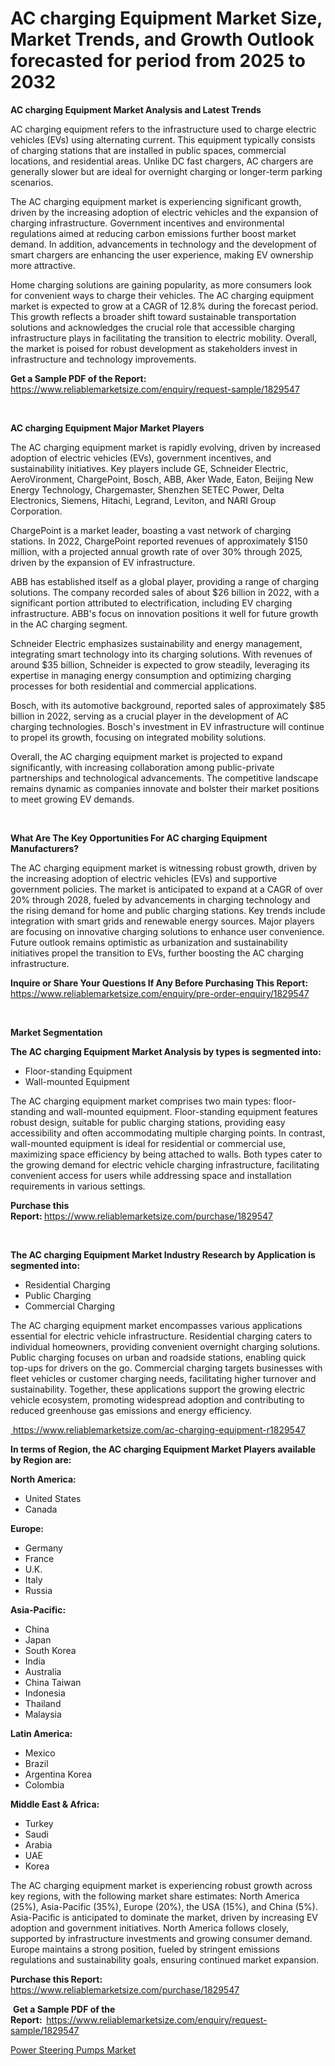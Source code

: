 <p><h1>AC charging Equipment Market Size, Market Trends, and Growth Outlook forecasted for period from 2025 to 2032</h1></p><p><strong>AC charging Equipment Market Analysis and Latest Trends</strong></p>
<p><p>AC charging equipment refers to the infrastructure used to charge electric vehicles (EVs) using alternating current. This equipment typically consists of charging stations that are installed in public spaces, commercial locations, and residential areas. Unlike DC fast chargers, AC chargers are generally slower but are ideal for overnight charging or longer-term parking scenarios.</p><p>The AC charging equipment market is experiencing significant growth, driven by the increasing adoption of electric vehicles and the expansion of charging infrastructure. Government incentives and environmental regulations aimed at reducing carbon emissions further boost market demand. In addition, advancements in technology and the development of smart chargers are enhancing the user experience, making EV ownership more attractive.</p><p>Home charging solutions are gaining popularity, as more consumers look for convenient ways to charge their vehicles. The AC charging equipment market is expected to grow at a CAGR of 12.8% during the forecast period. This growth reflects a broader shift toward sustainable transportation solutions and acknowledges the crucial role that accessible charging infrastructure plays in facilitating the transition to electric mobility. Overall, the market is poised for robust development as stakeholders invest in infrastructure and technology improvements.</p></p>
<p><strong>Get a Sample PDF of the Report:&nbsp;</strong> <a href="https://www.reliablemarketsize.com/enquiry/request-sample/1829547?utm_campaign=3530&utm_medium=2&utm_source=Github&utm_content=ia&utm_term=30032025&utm_id=ac-charging-equipment">https://www.reliablemarketsize.com/enquiry/request-sample/1829547</a></p>
<p>&nbsp;</p>
<p><strong>AC charging Equipment Major Market Players</strong></p>
<p><p>The AC charging equipment market is rapidly evolving, driven by increased adoption of electric vehicles (EVs), government incentives, and sustainability initiatives. Key players include GE, Schneider Electric, AeroVironment, ChargePoint, Bosch, ABB, Aker Wade, Eaton, Beijing New Energy Technology, Chargemaster, Shenzhen SETEC Power, Delta Electronics, Siemens, Hitachi, Legrand, Leviton, and NARI Group Corporation.</p><p>ChargePoint is a market leader, boasting a vast network of charging stations. In 2022, ChargePoint reported revenues of approximately $150 million, with a projected annual growth rate of over 30% through 2025, driven by the expansion of EV infrastructure.</p><p>ABB has established itself as a global player, providing a range of charging solutions. The company recorded sales of about $26 billion in 2022, with a significant portion attributed to electrification, including EV charging infrastructure. ABB's focus on innovation positions it well for future growth in the AC charging segment.</p><p>Schneider Electric emphasizes sustainability and energy management, integrating smart technology into its charging solutions. With revenues of around $35 billion, Schneider is expected to grow steadily, leveraging its expertise in managing energy consumption and optimizing charging processes for both residential and commercial applications.</p><p>Bosch, with its automotive background, reported sales of approximately $85 billion in 2022, serving as a crucial player in the development of AC charging technologies. Bosch's investment in EV infrastructure will continue to propel its growth, focusing on integrated mobility solutions.</p><p>Overall, the AC charging equipment market is projected to expand significantly, with increasing collaboration among public-private partnerships and technological advancements. The competitive landscape remains dynamic as companies innovate and bolster their market positions to meet growing EV demands.</p></p>
<p>&nbsp;</p>
<p><strong>What Are The Key Opportunities For AC charging Equipment Manufacturers?</strong></p>
<p><p>The AC charging equipment market is witnessing robust growth, driven by the increasing adoption of electric vehicles (EVs) and supportive government policies. The market is anticipated to expand at a CAGR of over 20% through 2028, fueled by advancements in charging technology and the rising demand for home and public charging stations. Key trends include integration with smart grids and renewable energy sources. Major players are focusing on innovative charging solutions to enhance user convenience. Future outlook remains optimistic as urbanization and sustainability initiatives propel the transition to EVs, further boosting the AC charging infrastructure.</p></p>
<p><strong>Inquire or Share Your Questions If Any Before Purchasing This Report:</strong> <a href="https://www.reliablemarketsize.com/enquiry/pre-order-enquiry/1829547?utm_campaign=3530&utm_medium=2&utm_source=Github&utm_content=ia&utm_term=30032025&utm_id=ac-charging-equipment">https://www.reliablemarketsize.com/enquiry/pre-order-enquiry/1829547</a></p>
<p>&nbsp;</p>
<p><strong>Market Segmentation</strong></p>
<p><strong>The AC charging Equipment Market Analysis by types is segmented into:</strong></p>
<p><ul><li>Floor-standing Equipment</li><li>Wall-mounted Equipment</li></ul></p>
<p><p>The AC charging equipment market comprises two main types: floor-standing and wall-mounted equipment. Floor-standing equipment features robust design, suitable for public charging stations, providing easy accessibility and often accommodating multiple charging points. In contrast, wall-mounted equipment is ideal for residential or commercial use, maximizing space efficiency by being attached to walls. Both types cater to the growing demand for electric vehicle charging infrastructure, facilitating convenient access for users while addressing space and installation requirements in various settings.</p></p>
<p><strong>Purchase this Report:&nbsp;</strong><a href="https://www.reliablemarketsize.com/purchase/1829547?utm_campaign=3530&utm_medium=2&utm_source=Github&utm_content=ia&utm_term=30032025&utm_id=ac-charging-equipment">https://www.reliablemarketsize.com/purchase/1829547</a></p>
<p>&nbsp;</p>
<p><strong>The AC charging Equipment Market Industry Research by Application is segmented into:</strong></p>
<p><ul><li>Residential Charging</li><li>Public Charging</li><li>Commercial Charging</li></ul></p>
<p><p>The AC charging equipment market encompasses various applications essential for electric vehicle infrastructure. Residential charging caters to individual homeowners, providing convenient overnight charging solutions. Public charging focuses on urban and roadside stations, enabling quick top-ups for drivers on the go. Commercial charging targets businesses with fleet vehicles or customer charging needs, facilitating higher turnover and sustainability. Together, these applications support the growing electric vehicle ecosystem, promoting widespread adoption and contributing to reduced greenhouse gas emissions and energy efficiency.</p></p>
<p><a href="https://www.reliablemarketsize.com/ac-charging-equipment-r1829547?utm_campaign=3530&utm_medium=2&utm_source=Github&utm_content=ia&utm_term=30032025&utm_id=ac-charging-equipment">&nbsp;https://www.reliablemarketsize.com/ac-charging-equipment-r1829547</a></p>
<p><strong>In terms of Region, the AC charging Equipment Market Players available by Region are:</strong></p>
<p>
    <p> <strong> North America: </strong>
        <ul>
            <li>United States</li>
            <li>Canada</li>
        </ul>
        </p> 
    <p> <strong> Europe: </strong>
        <ul>
            <li>Germany</li>
            <li>France</li>
            <li>U.K.</li>
            <li>Italy</li>
            <li>Russia</li>
        </ul>
        </p> 
    <p> <strong> Asia-Pacific: </strong>
        <ul>
            <li>China</li>
            <li>Japan</li>
            <li>South Korea</li>
            <li>India</li>
            <li>Australia</li>
            <li>China Taiwan</li>
            <li>Indonesia</li>
            <li>Thailand</li>
            <li>Malaysia</li>
        </ul>
        </p> 
    <p> <strong> Latin America: </strong>
        <ul>
            <li>Mexico</li>
            <li>Brazil</li>
            <li>Argentina Korea</li>
            <li>Colombia</li>
        </ul>
        </p> 
    <p> <strong> Middle East & Africa: </strong>
        <ul>
            <li>Turkey</li>
            <li>Saudi</li>
            <li>Arabia</li>
            <li>UAE</li>
            <li>Korea</li>
        </ul>
    </p>
    </p>
<p><p>The AC charging equipment market is experiencing robust growth across key regions, with the following market share estimates: North America (25%), Asia-Pacific (35%), Europe (20%), the USA (15%), and China (5%). Asia-Pacific is anticipated to dominate the market, driven by increasing EV adoption and government initiatives. North America follows closely, supported by infrastructure investments and growing consumer demand. Europe maintains a strong position, fueled by stringent emissions regulations and sustainability goals, ensuring continued market expansion.</p></p>
<p><strong>Purchase this Report: </strong><a href="https://www.reliablemarketsize.com/purchase/1829547?utm_campaign=3530&utm_medium=2&utm_source=Github&utm_content=ia&utm_term=30032025&utm_id=ac-charging-equipment">https://www.reliablemarketsize.com/purchase/1829547</a></p>
<p>&nbsp;<strong>Get a Sample PDF of the Report:&nbsp;&nbsp;</strong><a href="https://www.reliablemarketsize.com/enquiry/request-sample/1829547?utm_campaign=3530&utm_medium=2&utm_source=Github&utm_content=ia&utm_term=30032025&utm_id=ac-charging-equipment">https://www.reliablemarketsize.com/enquiry/request-sample/1829547</a></p>
<p><strong></strong></p>
<p><p><a href="https://github.com/mateyappiazo/Market-Research-Report-List-1/blob/main/power-steering-pumps-market.md?utm_campaign=3530&utm_medium=2&utm_source=Github&utm_content=ia&utm_term=30032025&utm_id=ac-charging-equipment">Power Steering Pumps Market</a></p></p>